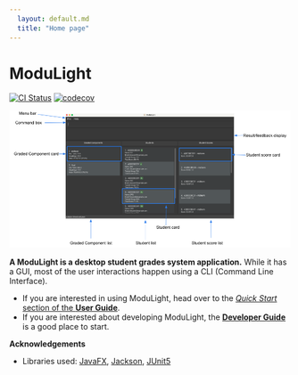 ```yaml
---
  layout: default.md
  title: "Home page"
---
```


# ModuLight

[![CI Status](https://github.com/AY2324S1-CS2103T-W08-2/tp/workflows/Java%20CI/badge.svg)](https://github.com/AY2324S1-CS2103T-W08-2/tp/actions)
[![codecov](https://codecov.io/gh/AY2324S1-CS2103T-W08-2/tp/graph/badge.svg?token=DAJLBHDPYQ)](https://codecov.io/gh/AY2324S1-CS2103T-W08-2/tp)

![Ui](images/Ui_navigate.png)

**A ModuLight is a desktop student grades system application.** While it has a GUI, most of the user interactions happen using a CLI (Command Line Interface).

* If you are interested in using ModuLight, head over to the [_Quick Start_ section of the **User Guide**](UserGuide.html#Quick-start).
* If you are interested about developing ModuLight, the [**Developer Guide**](DeveloperGuide.html) is a good place to start.


**Acknowledgements**

* Libraries used: [JavaFX](https://openjfx.io/), [Jackson](https://github.com/FasterXML/jackson), [JUnit5](https://github.com/junit-team/junit5)
